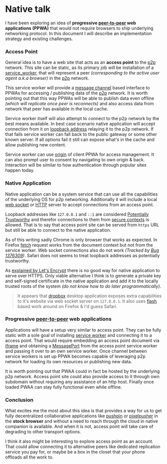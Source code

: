 # Native talk

I have been exploring an idea of **progressive [peer-to-peer][p2p] web applications (PPWA)** that would not require browsers to ship underlying networking protocol. In this document I will describe an implementation strategy and existing challenges.

### Access Point

General idea is to have a web site that acts as an **access point** to the [p2p][] network. This site can be static, as its primary job will be installation of a [service_worker][], that will represent a peer _(corresponding to the active user agent a.k.a browser)_ in the [p2p](https://en.wikipedia.org/wiki/Peer-to-peer ) network.

This service worker will provide a [message channel][]  based interface to PPWAs for accessing / publishing data of the [p2p][] network. It is worth pointing out that this way PPWAs will be able to publish data even offline _(which will replicate once peer is reconnects)_ and also access data from network that peer has available in the local cache.

Service worker itself will also attempt to connect to the p2p network by the best means available. In best case scenario native application will accept connection from it on [loopback address][] relaying it to the p2p network. If that fails service worker can fall back to the public gateway or some other known server. If all options fail it still can expose what's in the cache and allow publishing new content.

Service worker can use [origin](https://developer.mozilla.org/en-US/docs/Glossary/Origin ) of client PPWA for access management. It can also prompt user to consent by navigating to own origin & back. Interaction will be similar to how authentication through popular sites happen today.

### Native Application

Native application can be a system service that can use all the capabilities of the underlying OS for p2p networking. Additionally it will include a local [web socket][] or [HTTP](https://en.wikipedia.org/wiki/Hypertext_Transfer_Protocol ) server to accept connections from an access point.

Loopback addresses like `127.0.0.1` and `::1` are considered [Potentially Trustworthy][] and therefor connections to them from [secure contexts][] is allowed. That is to say that access point site can be served from `https` URL but still be able to connect to the native application.

As of this writing sadly Chrome is only browser that works as expected. In Firefox [fetch][] request works from the document context but not from the service worker. Web socket connections also do not work  _(Tracked by [Bug 1376309](https://bugzilla.mozilla.org/show_bug.cgi?id=1376309 ))_. Safari does not seems to treat loopback addresses as potentially trustworthy.

As [explained by Let's Encrypt](https://letsencrypt.org/docs/certificates-for-localhost/ ) there is no good way for native application to serve over HTTPS. Only viable alternative I think is to generate a private key and self-signed certificate in the native application and add it to the locally trusted roots of the system _(do not know how to do later programmatically)_.

> It appears that [dropbox][] desktop application exposes extra capabilities to it's website via web socket server on `127.0.0.1`. It also uses [flash][] based work around on Firefox  & I'd guess Safari.

### Progressive [peer-to-peer][p2p] web applications

Applications will have a setup very similar to access point. They can be fully static with a sole goal of installing [service worker][] and connecting it to a access point. That would require embedding an access point document via [iframe][] and obtaining a [MessagePort][] from the access point service worker and passing it over to an own service worker. Once channel between service workers is set up PPWA becomes capable of leveraging p2p network for loading its own resources or publishing new data.

It is worth pointing out that PWAA could in fact be hosted by the underlying p2p network. Access point site could also provide access to it through own subdomain without requiring any assistance of an http host. Finally once loaded PWAA can stay fully functional even while offline.

### Conclusion

What excites me the most about this idea is that provides a way for us to get fully decentralized collaborative applications like [pushpin][] or [pixelpusher][] in the **stock browser** and without a need to reach through the cloud in native companion is available. And when it is not, access point will take care of degrading to other transport options.

I think it also might be interesting to explore access point as an account. That could allow connecting it to alternative peers like dedicated replication service you pay for, or maybe be a box in the closet that your phone offloads all the work to.

[peer-to-peer]:https://en.wikipedia.org/wiki/Peer-to-peer

[service_worker]:https://developer.mozilla.org/en-US/docs/Web/API/Service_Worker_API
[p2p]:https://en.wikipedia.org/wiki/Peer-to-peer
[message channel]:https://developer.mozilla.org/en-US/docs/Web/API/MessageChannel
[Potentially Trustworthy]:https://w3c.github.io/webappsec-secure-contexts/#is-origin-trustworthy
[secure contexts]:https://w3c.github.io/webappsec-secure-contexts/#secure-contexts
[web socket]:https://developer.mozilla.org/en-US/docs/Web/API/WebSockets_API
[fetch]:https://developer.mozilla.org/en-US/docs/Web/API/Fetch_API/Using_Fetch
[flash]:https://en.wikipedia.org/wiki/Adobe_Flash
[dropbox]:http://dropbox.com/
[loopback address]:https://en.wikipedia.org/wiki/Loopback
[MessagePort]:https://developer.mozilla.org/en-US/docs/Web/API/MessagePort
[iframe]:https://developer.mozilla.org/en-US/docs/Web/HTML/Element/iframe
[service worker]:https://developer.mozilla.org/en-US/docs/Web/API/Service_Worker_API
[pushpin]:https://inkandswitch.github.io/pushpin/
[pixelpusher]:https://medium.com/@pvh/pixelpusher-real-time-peer-to-peer-collaboration-with-react-7c7bc8ecbf74
